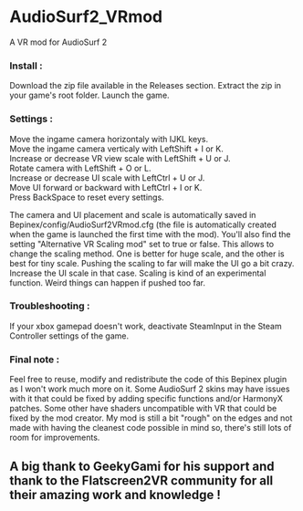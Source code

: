 # AudioSurf2_VRmod
A VR mod for AudioSurf 2

### Install :
Download the zip file available in the Releases section. Extract the zip in your game's root folder. Launch the game.

### Settings :
Move the ingame camera horizontaly with IJKL keys.<br>
Move the ingame camera verticaly with LeftShift + I or K.<br>
Increase or decrease VR view scale with LeftShift + U or J.<br>
Rotate camera with LeftShift + O or L.<br>
Increase or decrease UI scale with LeftCtrl + U or J.<br>
Move UI forward or backward with LeftCtrl + I or K.<br>
Press BackSpace to reset every settings.<br>

The camera and UI placement and scale is automatically saved in Bepinex/config/AudioSurf2VRmod.cfg (the file is automatically created when the game is launched the first time with the mod).
You'll also find the setting "Alternative VR Scaling mod" set to true or false. This allows to change the scaling method. One is better for huge scale, and the other is best for tiny scale. Pushing the scaling to far will make the UI go a bit crazy. Increase the UI scale in that case. Scaling is kind of an experimental function. Weird things can happen if pushed too far.

### Troubleshooting :
If your xbox gamepad doesn't work, deactivate SteamInput in the Steam Controller settings of the game.

### Final note :
Feel free to reuse, modify and redistribute the code of this Bepinex plugin as I won't work much more on it. Some AudioSurf 2 skins may have issues with it that could be fixed by adding specific functions and/or HarmonyX patches. Some other have shaders uncompatible with VR that could be fixed by the mod creator.
My mod is still a bit "rough" on the edges and not made with having the cleanest code possible in mind so, there's still lots of room for improvements.

## A big thank to GeekyGami for his support and thank to the Flatscreen2VR community for all their amazing work and knowledge !

